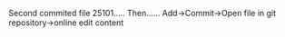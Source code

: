 Second commited file
25101.....
Then......
Add->Commit->Open file in git repository->online edit content 
